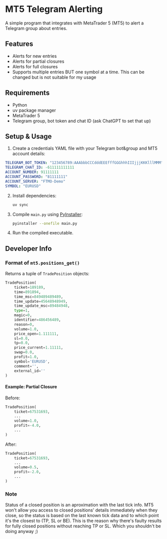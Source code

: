 # MT5 Telegram Alerting

A simple program that integrates with MetaTrader 5 (MT5) to alert a Telegram group about entries.

## Features

- Alerts for new entries
- Alerts for partial closures
- Alerts for full closures
- Supports multiple entries BUT one symbol at a time. This can be changed but is not suitable for my usage

## Requirements

- Python
- uv package manager
- MetaTrader 5
- Telegram group, bot token and chat ID (ask ChatGPT to set that up)

## Setup & Usage

1. Create a credentials YAML file with your Telegram bot&group and MT5 account details:

```yaml
TELEGRAM_BOT_TOKEN: "123456789:AAAbbbCCCdddEEEfffGGGhhhIIIjjjKKKlllMMM"
TELEGRAM_CHAT_ID: -611111111111
ACCOUNT_NUMBER: 91111111
ACCOUNT_PASSWORD: "81111111"
ACCOUNT_SERVER: "FTMO-Demo"
SYMBOL: "EURUSD"
```

2. Install dependencies:
    ```bash
    uv sync
    ```

2. Compile `main.py` using [PyInstaller](https://pyinstaller.org/):
   ```bash
   pyinstaller --onefile main.py
   ```
3. Run the compiled executable.

## Developer Info

### Format of `mt5.positions_get()`

Returns a tuple of `TradePosition` objects:

```python
TradePosition(
    ticket=189189,
    time=891894,
    time_msc=849489489489,
    time_update=45648948949,
    time_update_msc=89484948,
    type=1,
    magic=0,
    identifier=486456489,
    reason=0,
    volume=1.0,
    price_open=1.111111,
    sl=0.0,
    tp=0.0,
    price_current=1.11111,
    swap=0.0,
    profit=1.0,
    symbol='EURUSD',
    comment='',
    external_id=''
)
```

#### Example: Partial Closure

Before:
```python
TradePosition(
    ticket=67531693,
    ...
    volume=1.0,
    profit=-4.0,
    ...
)
```
After:
```python
TradePosition(
    ticket=67531693,
    ...
    volume=0.5,
    profit=-2.0,
    ...
)
```

### Note
Status of a closed position is an aproximation with the last tick info. MT5 won't allow you access
to closed positions' details immediately when they close, so the status is based on the last known tick data and to which
point it's the closest to (TP, SL or BE). This is the reason why there's faulty results for fully closed positions without
reaching TP or SL. Which you shouldn't be doing anyway ;)
